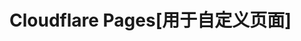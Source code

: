 Cloudflare Pages[用于自定义页面]
============================================================================
